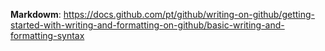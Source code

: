 **Markdowm**: https://docs.github.com/pt/github/writing-on-github/getting-started-with-writing-and-formatting-on-github/basic-writing-and-formatting-syntax